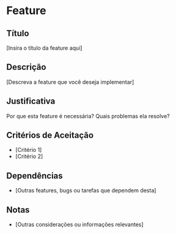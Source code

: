 # Feature

## Título

[Insira o título da feature aqui]

## Descrição

[Descreva a feature que você deseja implementar]

## Justificativa

Por que esta feature é necessária? Quais problemas ela resolve?

## Critérios de Aceitação

- [Critério 1]
- [Critério 2]

## Dependências

- [Outras features, bugs ou tarefas que dependem desta]

## Notas

- [Outras considerações ou informações relevantes]
